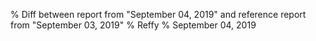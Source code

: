 % Diff between report from "September 04, 2019" and reference report from "September 03, 2019"
% Reffy
% September 04, 2019

